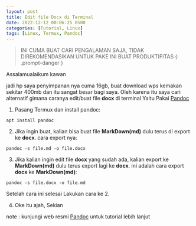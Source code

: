 ```yaml
---
layout: post
title: Edit file Docx di Terminal
date: 2022-12-12 00:06:25 0500
categories: [Tutorial, Linux]
tags: [Linux, Termux, Pandoc]
---
```

> INI CUMA BUAT CARI PENGALAMAN SAJA, TIDAK DIREKOMENDASIKAN UNTUK PAKE INI BUAT PRODUKTIFITAS
{: .prompt-danger }

Assalamualaikum kawan

jadi hp saya penyimpanan nya cuma 16gb, buat download wps kemakan sekitar 400mb dan itu sangat
besar bagi saya. Oleh karena itu saya cari alternatif gimana caranya edit/buat file **docx** di
terminal Yaitu Pakai [Pandoc](https://pandoc.org/) 

1. Pasang Termux dan install pandoc:
```terminal
apt install pandoc
```
2. Jika ingin buat,
kalian bisa buat file **MarkDown(md)** dulu terus di export ke **docx**. cara export nya:
```terminal
pandoc -s file.md -o file.docx
```
3. Jika kalian ingin edit file **docx** yang sudah ada, kalian export ke **MarkDown(md)** dulu terus export lagi ke **docx**.
ini adalah cara export **docx** ke **MarkDown(md)**:
```terminal
pandoc -s file.docx -o file.md
```
Setelah cara ini selesai Lakukan cara ke 2.

4. Oke itu ajah, Sekian

note : kunjungi web resmi [Pandoc](https://pandoc.org/) untuk tutorial lebih lanjut
